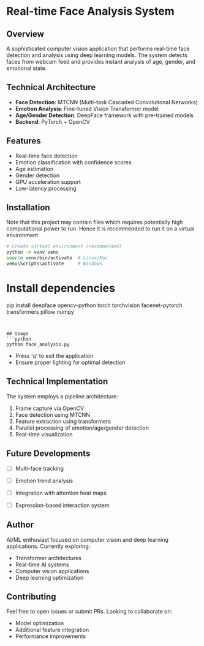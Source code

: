 # Real-time Face Analysis System


## Overview
A sophisticated computer vision application that performs real-time face detection and analysis using deep learning models. The system detects faces from webcam feed and provides instant analysis of age, gender, and emotional state.


## Technical Architecture
- **Face Detection**: MTCNN (Multi-task Cascaded Convolutional Networks)
- **Emotion Analysis**: Fine-tuned Vision Transformer model
- **Age/Gender Detection**: DeepFace framework with pre-trained models
- **Backend**: PyTorch + OpenCV


## Features
- Real-time face detection
- Emotion classification with confidence scores
- Age estimation
- Gender detection
- GPU acceleration support
- Low-latency processing


## Installation
Note that this project may contain files which requires potentially high computational power to run. Hence it is recommended to run it on a virtual environment

```bash
# Create virtual environment (recommended)
python -m venv venv
source venv/bin/activate  # Linux/Mac
venv\Scripts\activate     # Windows
```


# Install dependencies
pip install deepface opencv-python torch torchvision facenet-pytorch transformers pillow numpy
```


## Usage
```python
python face_analysis.py
```
- Press 'q' to exit the application
- Ensure proper lighting for optimal detection


## Technical Implementation
The system employs a pipeline architecture:
1. Frame capture via OpenCV
2. Face detection using MTCNN
3. Feature extraction using transformers
4. Parallel processing of emotion/age/gender detection
5. Real-time visualization


## Future Developments
- [ ] Multi-face tracking
- [ ] Emotion trend analysis
- [ ] Integration with attention heat maps
- [ ] Expression-based interaction system


## Author
AI/ML enthusiast focused on computer vision and deep learning applications. Currently exploring:
- Transformer architectures
- Real-time AI systems
- Computer vision applications
- Deep learning optimization


## Contributing
Feel free to open issues or submit PRs. Looking to collaborate on:
- Model optimization
- Additional feature integration
- Performance improvements

